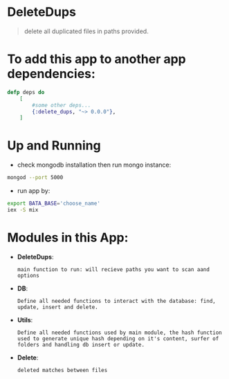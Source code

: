 # DeleteDups

> delete all duplicated files in paths provided.
 
# To add this app to another app dependencies:

```elixir
defp deps do
    [
        #some other deps...
        {:delete_dups, "~> 0.0.0"},
    ]
```

# Up and Running

- check mongodb installation then run mongo instance:
```bash
mongod --port 5000
```

- run app by:
```bash
export BATA_BASE='choose_name'
iex -S mix
```

# Modules in this App:

- **DeleteDups**:

      main function to run: will recieve paths you want to scan aand options

- **DB**:

      Define all needed functions to interact with the database: find, update, insert and delete.

- **Utils**:

      Define all needed functions used by main module, the hash function used to generate unique hash depending on it's content, surfer of folders and handling db insert or update.

- **Delete**:

      deleted matches between files
